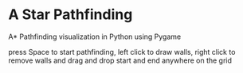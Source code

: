 # A Star Pathfinding
A* Pathfinding visualization in Python using Pygame

press Space to start pathfinding, left click to draw walls, right click to remove walls and drag and drop start and end anywhere on the grid
